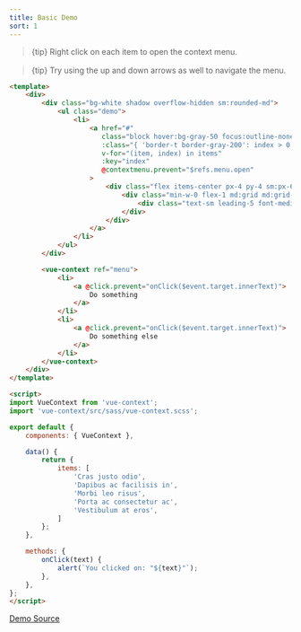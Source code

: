 ```yaml
---
title: Basic Demo
sort: 1
---
```


> {tip} Right click on each item to open the context menu.

<div id="basic-app" style="margin-bottom: 1rem;">
    <basic-usage></basic-usage>
</div>

> {tip} Try using the up and down arrows as well to navigate the menu.

```html
<template>
    <div>
        <div class="bg-white shadow overflow-hidden sm:rounded-md">
            <ul class="demo">
                <li>
                    <a href="#"
                       class="block hover:bg-gray-50 focus:outline-none focus:bg-gray-50 transition duration-150 ease-in-out"
                       :class="{ 'border-t border-gray-200': index > 0 }"
                       v-for="(item, index) in items"
                       :key="index"
                       @contextmenu.prevent="$refs.menu.open"
                    >
                        <div class="flex items-center px-4 py-4 sm:px-6">
                            <div class="min-w-0 flex-1 md:grid md:grid-cols-2 md:gap-4">
                                <div class="text-sm leading-5 font-medium text-gray-600 truncate" v-text="item"></div>
                            </div>
                        </div>
                    </a>
                </li>
            </ul>
        </div>

        <vue-context ref="menu">
            <li>
                <a @click.prevent="onClick($event.target.innerText)">
                    Do something
                </a>
            </li>
            <li>
                <a @click.prevent="onClick($event.target.innerText)">
                    Do something else
                </a>
            </li>
        </vue-context>
    </div>
</template>

<script>
import VueContext from 'vue-context';
import 'vue-context/src/sass/vue-context.scss';

export default {
    components: { VueContext },

    data() {
        return {
            items: [
                'Cras justo odio',
                'Dapibus ac facilisis in',
                'Morbi leo risus',
                'Porta ac consectetur ac',
                'Vestibulum at eros',
            ]
        };
    },

    methods: {
        onClick(text) {
            alert(`You clicked on: "${text}"`);
        },
    },
};
</script>
```

[Demo Source](https://github.com/rawilk/vue-context/blob/master/docs-build/js/basic/basic-usage.vue)

<script src="../scripts/vue-context-basic-demos.1611329964824.js"></script>
